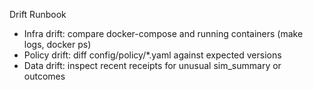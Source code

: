 Drift Runbook

- Infra drift: compare docker-compose and running containers (make logs, docker ps)
- Policy drift: diff config/policy/*.yaml against expected versions
- Data drift: inspect recent receipts for unusual sim_summary or outcomes

